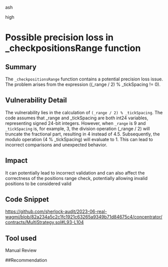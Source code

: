 ash

high

# Possible precision loss in _checkpositionsRange function

## Summary
The `_checkpositionsRange` function contains a potential precision loss issue. The problem arises from the expression ((_range / 2) % _tickSpacing != 0).

## Vulnerability Detail
The vulnerability lies in the calculation of `(_range / 2) % _tickSpacing`. The code assumes that _range and _tickSpacing are both int24 variables, representing signed 24-bit integers. However, when  `_range` is 9 and `_tickSpacing` is, for example, 3, the division operation (_range / 2) will truncate the fractional part, resulting in 4 instead of 4.5. Subsequently, the modulo operation (4 % _tickSpacing) will evaluate to 1. This can lead to incorrect comparisons and unexpected behavior.

## Impact
It can potentially lead to incorrect validation and can also affect the correctness of the positions range check, potentially allowing invalid positions to be considered valid

## Code Snippet
https://github.com/sherlock-audit/2023-06-real-wagmi/blob/82a234a5c2c1fc1921c63265a9349b71d84675c4/concentrator/contracts/MultiStrategy.sol#L93-L104
## Tool used

Manual Review

##Recommendation
